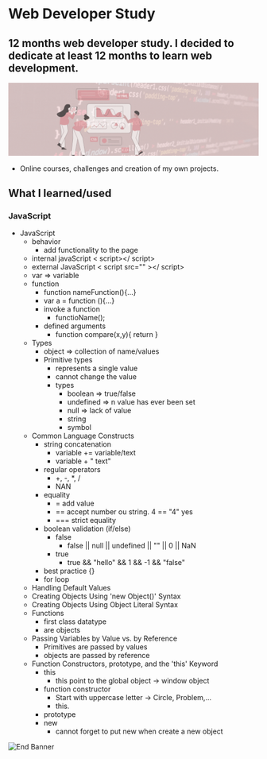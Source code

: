 # Web Developer Study
## 12 months web developer study. I decided to dedicate at least 12 months to learn web development.

![Begin Banner](/Documentation/top-1200x350.gif)

* Online courses, challenges and creation of my own projects.

## What I learned/used 
### JavaScript 
* JavaScript
    * behavior
        * add functionality to the page
    * internal javaScript < script></ script>
    * external JavaScript < script src="" ></ script>
    * var => variable
    * function
        * function nameFunction(){...}
        * var a = function (){...}
        * invoke a function
            * functioName();
        * defined arguments
            * function compare(x,y){ return }
    * Types
        * object => collection of name/values
        * Primitive types 
            * represents a single value
            * cannot change the value
            * types
                * boolean => true/false
                * undefined => n value has ever been set
                * null => lack of value
                * string
                * symbol
    * Common Language Constructs
        * string concatenation 
            * variable += variable/text
            * variable + " text"
        * regular operators
            * +, -, *, /
            * NAN
        * equality
            * = add value
            * == accept number ou string. 4 == "4" yes
            * === strict equality
        * boolean validation (if/else)
            * false
                * false || null || undefined || "" || 0 || NaN
            * true
                * true && "hello" && 1 && -1 && "false"
        * best practice {}
        * for loop
    * Handling Default Values
    * Creating Objects Using 'new Object()' Syntax
    * Creating Objects Using Object Literal Syntax
    * Functions 
        * first class datatype
        * are objects
    * Passing Variables by Value vs. by Reference
        * Primitives are passed by values
        * objects are passed by reference
    * Function Constructors, prototype, and the 'this' Keyword
        * this
            * this point to the global object -> window object
        * function constructor
            * Start with uppercase letter -> Circle, Problem,...
            * this.
        * prototype
        * new
            * cannot forget to put new when create a new object




![End Banner](/Documentation/botton-1200x350.gif)